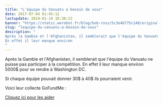 ```yaml
---
title: "L'équipe du Vanuatu a besoin de vous"
date: 2017-07-04 01:45:12
lastupdate: 2019-01-19 10:30:22
banner: "https://static.werobot.fr/blog/bob-ross/5c3e46775c148/original.jpg"
slug: "lequipe-du-vanuatu-a-besoin-de-vous"
description: " 
Après la Gambie et l'Afghanistan, il semblerait que l'équipe du Vanuatu ne puisse pas participer à la compétition.
En effet il leur manque environ
"
---
```

Après la Gambie et l'Afghanistan, il semblerait que l'équipe du Vanuatu ne puisse pas participer à la compétition.
En effet il leur manque environ 5000$ pour se rendre à Washington DC.

Si chaque équipe pouvait donner 30$ à 40$ ils pourraient venir.

Voici leur collecte GoFundMe :

<a href="https://www.gofundme.com/smart-sistas-robot-team-vanuatu"> Cliquez ici pour les aider </a>
    